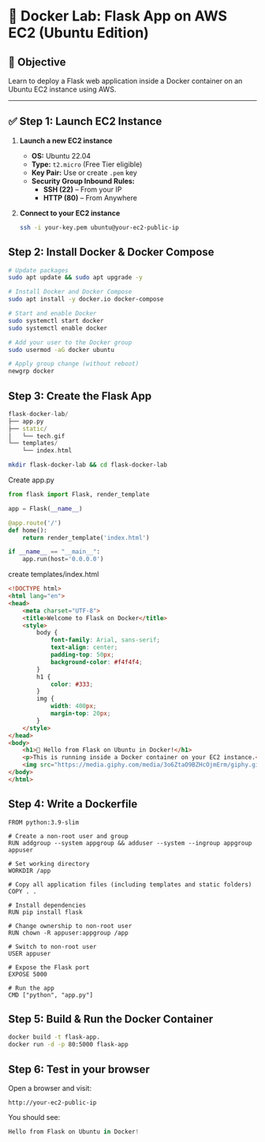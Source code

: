# 🧪 Docker Lab: Flask App on AWS EC2 (Ubuntu Edition)

## 📌 Objective
Learn to deploy a Flask web application inside a Docker container on an Ubuntu EC2 instance using AWS.

---

## ✅ Step 1: Launch EC2 Instance

1. **Launch a new EC2 instance**
   - **OS:** Ubuntu 22.04
   - **Type:** `t2.micro` (Free Tier eligible)
   - **Key Pair:** Use or create `.pem` key
   - **Security Group Inbound Rules:**
     - **SSH (22)** – From your IP
     - **HTTP (80)** – From Anywhere

2. **Connect to your EC2 instance**
   ```bash
   ssh -i your-key.pem ubuntu@your-ec2-public-ip
   ```
## Step 2: Install Docker & Docker Compose
```bash
# Update packages
sudo apt update && sudo apt upgrade -y

# Install Docker and Docker Compose
sudo apt install -y docker.io docker-compose

# Start and enable Docker
sudo systemctl start docker
sudo systemctl enable docker

# Add your user to the Docker group
sudo usermod -aG docker ubuntu

# Apply group change (without reboot)
newgrp docker
```
## Step 3: Create the Flask App
```cpp
flask-docker-lab/
├── app.py
├── static/
│   └── tech.gif
└── templates/
    └── index.html
```

```bash
mkdir flask-docker-lab && cd flask-docker-lab
```

Create app.py
```python
from flask import Flask, render_template

app = Flask(__name__)

@app.route('/')
def home():
    return render_template('index.html')

if __name__ == "__main__":
    app.run(host='0.0.0.0')
```

create templates/index.html
```html
<!DOCTYPE html>
<html lang="en">
<head>
    <meta charset="UTF-8">
    <title>Welcome to Flask on Docker</title>
    <style>
        body {
            font-family: Arial, sans-serif;
            text-align: center;
            padding-top: 50px;
            background-color: #f4f4f4;
        }
        h1 {
            color: #333;
        }
        img {
            width: 400px;
            margin-top: 20px;
        }
    </style>
</head>
<body>
    <h1>🚀 Hello from Flask on Ubuntu in Docker!</h1>
    <p>This is running inside a Docker container on your EC2 instance.</p>
    <img src="https://media.giphy.com/media/3o6ZtaO9BZHcOjmErm/giphy.gif](https://giphy.com/gifs/computer-computing-retro-fC4eVInYkUAR0a5hpK" alt="Tech GIF">
</body>
</html>
```

## Step 4: Write a Dockerfile
```docker
FROM python:3.9-slim

# Create a non-root user and group
RUN addgroup --system appgroup && adduser --system --ingroup appgroup appuser

# Set working directory
WORKDIR /app

# Copy all application files (including templates and static folders)
COPY . .

# Install dependencies
RUN pip install flask

# Change ownership to non-root user
RUN chown -R appuser:appgroup /app

# Switch to non-root user
USER appuser

# Expose the Flask port
EXPOSE 5000

# Run the app
CMD ["python", "app.py"]
```
## Step 5: Build & Run the Docker Container
```bash
docker build -t flask-app.
docker run -d -p 80:5000 flask-app
```
## Step 6: Test in your browser
Open a browser and visit:
```arduino
http://your-ec2-public-ip
```
You should see:
```csharp
Hello from Flask on Ubuntu in Docker!
```

